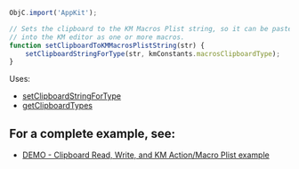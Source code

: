 
```js
ObjC.import('AppKit');

// Sets the clipboard to the KM Macros Plist string, so it can be pasted
// into the KM editor as one or more macros.
function setClipboardToKMMacrosPlistString(str) {
	setClipboardStringForType(str, kmConstants.macrosClipboardType);
}
```

Uses:
* [setClipboardStringForType](JXA%2FClipboard%20Utilities%2FsetClipboardStringForType.md)
* [getClipboardTypes](JXA%2FClipboard%20Utilities%2FgetClipboardTypes.md)

## For a complete example, see:
* [DEMO - Clipboard Read, Write, and KM Action/Macro Plist example](JXA%2FKeyboard%20Maestro%20Routines%2FDEMO%20-%20Clipboard%20Read%2C%20Write%2C%20and%20KM%20Action%20Macro%20Plist%20example.md)